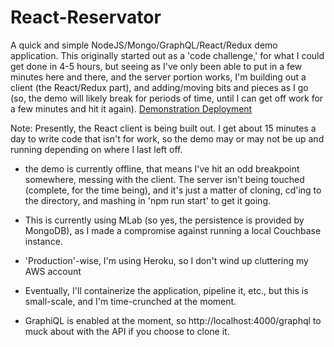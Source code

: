 # React-Reservator

A quick and simple NodeJS/Mongo/GraphQL/React/Redux demo application.
This originally started out as a 'code challenge,' for what I could get done in 4-5 hours, but seeing as I've only been able to put in a few minutes here and there, and the server portion works, I'm building out a client (the React/Redux part), and adding/moving bits and pieces as I go (so, the demo will likely break for periods of time, until I can get off work for a few minutes and hit it again).
[Demonstration Deployment](https://blooming-caverns-52502.herokuapp.com/)

Note: Presently, the React client is being built out. I get about 15 minutes a day to write code that isn't for work, so the demo may or may not be up and running depending on where I last left off. 

- the demo is currently offline, that means I've hit an odd breakpoint somewhere, messing with the client. The server isn't being touched (complete, for the time being), and it's just a matter of cloning, cd'ing to the directory, and mashing in 'npm run start' to get it going.

- This is currently using MLab (so yes, the persistence is provided by MongoDB), as I made a compromise against running a local Couchbase instance.

- 'Production'-wise, I'm using Heroku, so I don't wind up cluttering my AWS account

- Eventually, I'll containerize the application, pipeline it, etc., but this is small-scale, and I'm time-crunched at the moment.

- GraphiQL is enabled at the moment, so http://localhost:4000/graphql to muck about with the API if you choose to clone it.
